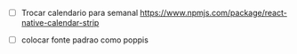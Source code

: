 * [ ] Trocar calendario para semanal https://www.npmjs.com/package/react-native-calendar-strip


* [ ] colocar fonte padrao como poppis